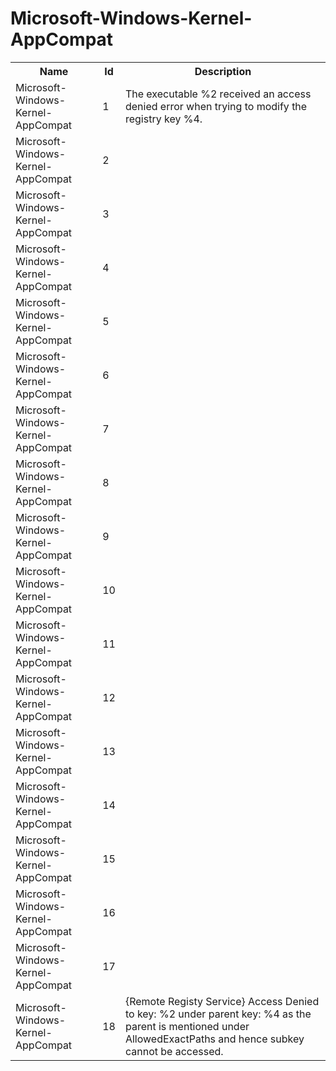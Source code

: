 # Microsoft-Windows-Kernel-AppCompat

<table>
<colgroup><col/><col/><col/></colgroup>
<tr><th>Name</th><th>Id</th><th>Description</th></tr>
<tr><td>Microsoft-Windows-Kernel-AppCompat</td><td>1</td><td>The executable %2 received an access denied error when trying to modify the registry key %4.</td></tr>
<tr><td>Microsoft-Windows-Kernel-AppCompat</td><td>2</td><td></td></tr>
<tr><td>Microsoft-Windows-Kernel-AppCompat</td><td>3</td><td></td></tr>
<tr><td>Microsoft-Windows-Kernel-AppCompat</td><td>4</td><td></td></tr>
<tr><td>Microsoft-Windows-Kernel-AppCompat</td><td>5</td><td></td></tr>
<tr><td>Microsoft-Windows-Kernel-AppCompat</td><td>6</td><td></td></tr>
<tr><td>Microsoft-Windows-Kernel-AppCompat</td><td>7</td><td></td></tr>
<tr><td>Microsoft-Windows-Kernel-AppCompat</td><td>8</td><td></td></tr>
<tr><td>Microsoft-Windows-Kernel-AppCompat</td><td>9</td><td></td></tr>
<tr><td>Microsoft-Windows-Kernel-AppCompat</td><td>10</td><td></td></tr>
<tr><td>Microsoft-Windows-Kernel-AppCompat</td><td>11</td><td></td></tr>
<tr><td>Microsoft-Windows-Kernel-AppCompat</td><td>12</td><td></td></tr>
<tr><td>Microsoft-Windows-Kernel-AppCompat</td><td>13</td><td></td></tr>
<tr><td>Microsoft-Windows-Kernel-AppCompat</td><td>14</td><td></td></tr>
<tr><td>Microsoft-Windows-Kernel-AppCompat</td><td>15</td><td></td></tr>
<tr><td>Microsoft-Windows-Kernel-AppCompat</td><td>16</td><td></td></tr>
<tr><td>Microsoft-Windows-Kernel-AppCompat</td><td>17</td><td></td></tr>
<tr><td>Microsoft-Windows-Kernel-AppCompat</td><td>18</td><td>{Remote Registy Service} Access Denied to key: %2 under parent key: %4 as the parent is mentioned under AllowedExactPaths and hence subkey cannot be accessed.</td></tr>
</table>
